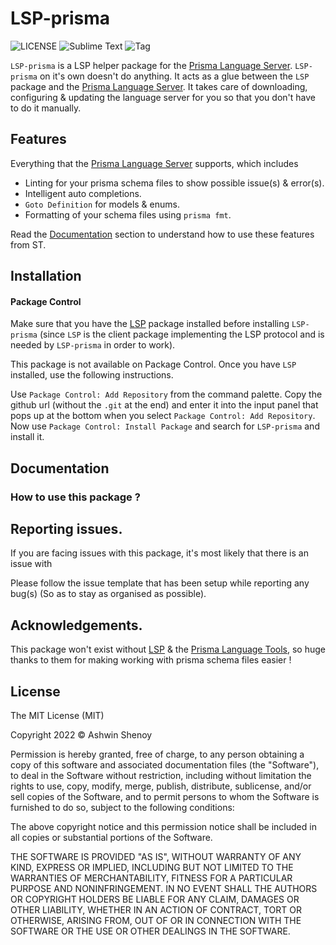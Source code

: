# LSP-prisma

![LICENSE](https://img.shields.io/badge/LICENSE-MIT-green?style=for-the-badge) ![Sublime Text](https://img.shields.io/badge/ST-Build%204126+-orange?style=for-the-badge&logo=sublime-text) ![Tag](https://img.shields.io/github/v/tag/Sublime-Instincts/LSP-prisma?style=for-the-badge&logo=github&sort=semver)

`LSP-prisma` is a LSP helper package for the [Prisma Language Server](https://github.com/prisma/language-tools/tree/main/packages/language-server). `LSP-prisma` on it's own doesn't do anything. It acts as a glue between the `LSP` package and the [Prisma Language Server](https://github.com/prisma/language-tools/tree/main/packages/language-server). It takes care of downloading, configuring & updating the language server for you so that you don't have to do it manually.

## Features

Everything that the [Prisma Language Server](https://github.com/prisma/language-tools/tree/main/packages/language-server) supports, which includes

- Linting for your prisma schema files to show possible issue(s) & error(s).
- Intelligent auto completions.
- `Goto Definition` for models & enums.
- Formatting of your schema files using `prisma fmt`.

Read the [Documentation]() section to understand how to use these features from ST.

## Installation

#### Package Control

Make sure that you have the [LSP](https://packagecontrol.io/packages/LSP) package installed before installing `LSP-prisma` (since `LSP` is the client package implementing the LSP protocol and is needed by `LSP-prisma` in order to work).

This package is not available on Package Control. Once you have `LSP` installed, use the following instructions.

Use `Package Control: Add Repository` from the command palette. Copy the github url (without the `.git` at the end) and enter it into the input panel that pops up at the bottom when you select `Package Control: Add Repository`. Now use `Package Control: Install Package` and search for `LSP-prisma` and install it.

## Documentation

### How to use this package ?



## Reporting issues.

If you are facing issues with this package, it's most likely that there is an issue with

Please follow the issue template that has been setup while reporting any bug(s) (So as to stay as organised as possible).

## Acknowledgements.

This package won't exist without [LSP](https://packagecontrol.io/packages/LSP) & the [Prisma Language Tools](https://github.com/prisma/language-tools/tree/main/packages/language-server), so huge thanks to them for making working with prisma schema files easier !

## License
The MIT License (MIT)

Copyright 2022 &copy; Ashwin Shenoy

Permission is hereby granted, free of charge, to any person obtaining a copy of this software and associated documentation files (the "Software"), to deal in the Software without restriction, including without limitation the rights to use, copy, modify, merge, publish, distribute, sublicense, and/or sell copies of the Software, and to permit persons to whom the Software is furnished to do so, subject to the following conditions:

The above copyright notice and this permission notice shall be included in all copies or substantial portions of the Software.

THE SOFTWARE IS PROVIDED "AS IS", WITHOUT WARRANTY OF ANY KIND, EXPRESS OR IMPLIED, INCLUDING BUT NOT LIMITED TO THE WARRANTIES OF MERCHANTABILITY, FITNESS FOR A PARTICULAR PURPOSE AND NONINFRINGEMENT. IN NO EVENT SHALL THE AUTHORS OR COPYRIGHT HOLDERS BE LIABLE FOR ANY CLAIM, DAMAGES OR OTHER LIABILITY, WHETHER IN AN ACTION OF CONTRACT, TORT OR OTHERWISE, ARISING FROM, OUT OF OR IN CONNECTION WITH THE SOFTWARE OR THE USE OR OTHER DEALINGS IN THE SOFTWARE.
